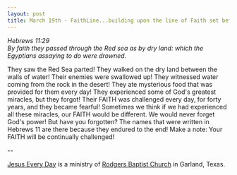 ```yaml
---
layout: post
title: March 19th - FaithLine...building upon the line of Faith set before
---
```


_Hebrews 11:29  
By faith they passed through the Red sea as by dry land: which the
Egyptians assaying to do were drowned._

They saw the Red Sea parted! They walked on the dry land between
the walls of water! Their enemies were swallowed up! They witnessed
water coming from the rock in the desert! They ate mysterious food
that was provided for them every day! They experienced some of God's
greatest miracles, but they forgot! Their FAITH was challenged every
day, for forty years, and they became fearful! Sometimes we think if
we had experienced all these miracles, our FAITH would be different.
We would never forget God's power! But have you forgotten? The names
that were written in Hebrews 11 are there because they endured to the
end! Make a note: Your FAITH will be continually challenged!

 --

<a href=http://jesuseveryday.net>Jesus Every Day</a> is a ministry of <a href=http://rodgersbaptist.net>Rodgers Baptist Church</a> in Garland, Texas.
